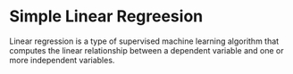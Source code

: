 # Simple Linear Regreesion

Linear regression is a type of supervised machine learning algorithm that computes the linear relationship between a dependent variable and one or more independent variables. 

